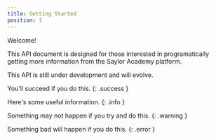 ```yaml
---
title: Getting Started
position: 1
---
```


Welcome!

This API document is designed for those interested in programatically getting more information from the Saylor Academy platform.

This API is still under development and will evolve.

You'll succeed if you do this.
{: .success }

Here's some useful information.
{: .info }

Something may not happen if you try and do this.
{: .warning }

Something bad will happen if you do this.
{: .error }
